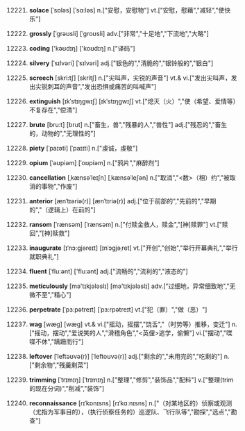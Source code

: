 12221. **solace**
[ˈsɒləs]  [ˈsɑ:ləs]
n.["安慰，安慰物"]  vt.["安慰，慰藉","减轻","使快乐"]  

12222. **grossly**
[ˈgrəʊsli]  [ˈgroʊsli]
adv.["非常","十足地","下流地","大略"]  

12223. **coding**
['kəʊdɪŋ]  ['koʊdɪŋ]
n.["译码"]  

12224. **silvery**
[ˈsɪlvəri]  [ˈsɪlvəri]
adj.["银色的","清脆的","银铃般的","银白"]  

12225. **screech**
[skri:tʃ]  [skritʃ]
n.["尖叫声，尖锐的声音"]  vt.& vi.["发出尖叫声，发出尖锐刺耳的声音","发出恐惧或痛苦的叫喊声"]  

12226. **extinguish**
[ɪkˈstɪŋgwɪʃ]  [ɪkˈstɪŋɡwɪʃ]
vt.["熄灭（火）","使（希望、爱情等）不复存在","偿清"]  

12227. **brute**
[bru:t]  [brut]
n.["畜生，兽","残暴的人","兽性"]  adj.["残忍的","畜生的，动物的","无理性的"]  

12228. **piety**
[ˈpaɪəti]  [ˈpaɪɪti]
n.["虔诚，虔敬"]  

12229. **opium**
[ˈəʊpiəm]  [ˈoʊpiəm]
n.["鸦片","麻醉剂"]  

12230. **cancellation**
[ˌkænsəˈleɪʃn]  [ˌkænsəˈleʃən]
n.["取消","<数>（相）约","被取消的事物","作废"]  

12231. **anterior**
[ænˈtɪəriə(r)]  [ænˈtɪriə(r)]
adj.["位于前部的","先前的","早期的","（逻辑上）在前的"]  

12232. **ransom**
[ˈrænsəm]  [ˈrænsəm]
n.["付赎金救人，赎金","[神]赎罪"]  vt.["赎回","[神]赎救"]  

12233. **inaugurate**
[ɪˈnɔ:gjəreɪt]  [ɪnˈɔɡjəˌret]
vt.["开创","创始","举行开幕典礼","举行就职典礼"]  

12234. **fluent**
[ˈflu:ənt]  ['fluːənt]
adj.["流畅的","流利的","液态的"]  

12235. **meticulously**
[mə'tɪkjələslɪ]  [mə'tɪkjələslɪ]
adv.["过细地，异常细致地","无微不至","精心"]  

12236. **perpetrate**
[ˈpɜ:pətreɪt]  [ˈpɜ:rpətreɪt]
vt.["犯（罪）","做（恶）"]  

12237. **wag**
[wæg]  [wæɡ]
vt.& vi.["摇动，摇摆","饶舌","（时势等）推移，变迁"]  n.["摇动，摆动","爱说笑的人","滑稽角色","<英俚>逃学，偷懒"]  vi.["摆动","喋喋不休","蹒跚而行"]  

12238. **leftover**
[ˈleftəʊvə(r)]  [ˈleftoʊvə(r)]
adj.["剩余的","未用完的","吃剩的"]  n.["剩余物","残羹剩菜"]  

12239. **trimming**
[ˈtrɪmɪŋ]  [ˈtrɪmɪŋ]
n.["整理","修剪","装饰品","配料"]  v.["整理(trim的现在分词)","削减","装饰"]  

12240. **reconnaissance**
[rɪˈkɒnɪsns]  [rɪˈkɑ:nɪsns]
n.["（对某地区的）侦察或观测（尤指为军事目的），（执行侦察任务的）巡逻队、飞行队等","勘探","选点","勘查"]  

